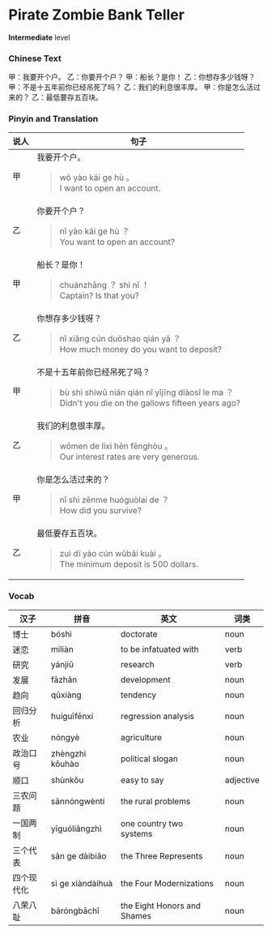 # Pirate Zombie Bank Teller
**Intermediate** level
### Chinese Text
甲：我要开个户。
乙：你要开个户？
甲：船长？是你！
乙：你想存多少钱呀？
甲：不是十五年前你已经吊死了吗？
乙：我们的利息很丰厚。
甲：你是怎么活过来的？
乙：最低要存五百块。

### Pinyin and Translation
|说人|句子|
|----|----|
|甲|我要开个户。<blockquote>wǒ yào kāi ge hù 。<br />I want to open an account.</blockquote>|
|乙|你要开个户？<blockquote>nǐ yào kāi ge hù ？<br />You want to open an account?</blockquote>|
|甲|船长？是你！<blockquote>chuánzhǎng ？ shì nǐ ！<br />Captain? Is that you?</blockquote>|
|乙|你想存多少钱呀？<blockquote>nǐ xiǎng cún duōshao qián yā ？<br />How much money do you want to deposit?</blockquote>|
|甲|不是十五年前你已经吊死了吗？<blockquote>bù shì shíwǔ nián qián nǐ yǐjīng diàosǐ le ma ？<br />Didn't you die on the gallows fifteen years ago?</blockquote>|
|乙|我们的利息很丰厚。<blockquote>wǒmen de lìxi hěn fēnghòu 。<br />Our interest rates are very generous.</blockquote>|
|甲|你是怎么活过来的？<blockquote>nǐ shì zěnme huóguòlai de ？<br />How did you survive?</blockquote>|
|乙|最低要存五百块。<blockquote>zuì dī yào cún wǔbǎi kuài 。<br />The minimum deposit is 500 dollars.</blockquote>|
### Vocab
|汉子|拼音|英文|词类|
|----|----|----|----|
|博士|bóshì|doctorate|noun|
|迷恋|míliàn|to be infatuated with|verb|
|研究|yánjiū|research|verb|
|发展|fāzhǎn|development|noun|
|趋向|qūxiàng|tendency|noun|
|回归分析|huíguīfēnxi|regression analysis|noun|
|农业|nóngyè|agriculture|noun|
|政治口号|zhèngzhi kǒuhào|political slogan|noun|
|顺口|shùnkǒu|easy to say|adjective|
|三农问题|sānnóngwèntí|the rural problems|noun|
|一国两制|yīguóliǎngzhì|one country two systems|noun|
|三个代表|sān ge dàibiǎo|the Three Represents|noun|
|四个现代化|sì ge xiàndàihuà|the Four Modernizations|noun|
|八荣八耻|bāróngbāchǐ|the Eight Honors and Shames|noun|